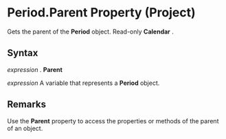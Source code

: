 
# Period.Parent Property (Project)

Gets the parent of the  **Period** object. Read-only **Calendar** .


## Syntax

 _expression_ . **Parent**

 _expression_ A variable that represents a **Period** object.


## Remarks

Use the  **Parent** property to access the properties or methods of the parent of an object.

